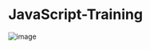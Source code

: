# JavaScript-Training
![image](https://user-images.githubusercontent.com/63633296/160284429-59a6a487-1b8e-4d8d-b25d-d1ded9fe9218.png)
